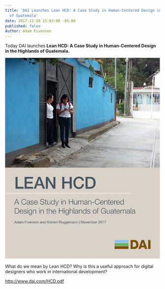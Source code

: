 ```yaml
---
title: 'DAI Launches Lean HCD: A Case Study in Human-Centered Design in the Highlands
  of Guatemala'
date: 2017-11-28 15:03:00 -05:00
published: false
Author: Adam Fivenson
---
```


Today DAI launches **Lean HCD: A Case Study in Human-Centered Design in the Highlands of Guatemala.** 

![HCD cover.jpg](/uploads/HCD%20cover.jpg)

What do we mean by Lean HCD? Why is this a useful approach for digital designers who work in international development? 

http://www.dai.com/HCD.pdf



